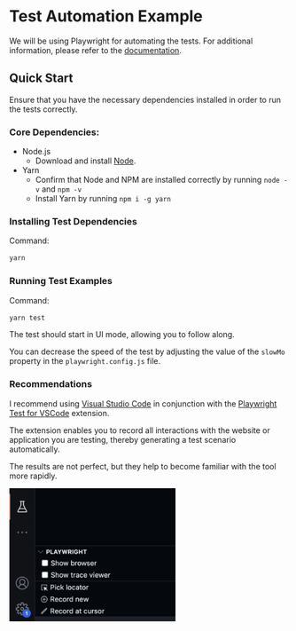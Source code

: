 # Test Automation Example

We will be using Playwright for automating the tests. For additional information, please refer to the [documentation](https://playwright.dev/docs/intro).

## Quick Start

Ensure that you have the necessary dependencies installed in order to run the tests correctly.

### Core Dependencies:

- Node.js
  - Download and install [Node](https://nodejs.org/en).
- Yarn
  - Confirm that Node and NPM are installed correctly by running `node -v` and `npm -v`
  - Install Yarn by running `npm i -g yarn`

### Installing Test Dependencies

Command:

```bash
yarn
```

### Running Test Examples

Command:

```bash
yarn test
```

The test should start in UI mode, allowing you to follow along.

You can decrease the speed of the test by adjusting the value of the `slowMo` property in the `playwright.config.js` file.

### Recommendations

I recommend using [Visual Studio Code](https://code.visualstudio.com/) in conjunction with the [Playwright Test for VSCode](https://marketplace.visualstudio.com/items?itemName%253Dms-playwright.playwright) extension.

The extension enables you to record all interactions with the website or application you are testing, thereby generating a test scenario automatically.

The results are not perfect, but they help to become familiar with the tool more rapidly.

<img title="Record new" alt="Playwright Test for VSCode" width=300 src="assets/plugin.png">

